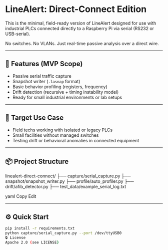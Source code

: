 # LineAlert: Direct-Connect Edition

This is the minimal, field-ready version of LineAlert designed for use with industrial PLCs connected directly to a Raspberry Pi via serial (RS232 or USB-serial).

No switches. No VLANs. Just real-time passive analysis over a direct wire.

---

## 🔧 Features (MVP Scope)

- Passive serial traffic capture
- Snapshot writer (`.lasnap` format)
- Basic behavior profiling (registers, frequency)
- Drift detection (recursive + timing instability model)
- Ready for small industrial environments or lab setups

---

## 🧪 Target Use Case

- Field techs working with isolated or legacy PLCs
- Small facilities without managed switches
- Testing drift or behavioral anomalies in connected equipment

---

## 📦 Project Structure

linealert-direct-connect/ ├── capture/serial_capture.py ├── snapshot/snapshot_writer.py ├── profile/auto_profiler.py ├── drift/afib_detector.py ├── test_data/example_serial_log.txt

yaml
Copy
Edit

---

## ⚙️ Quick Start

```bash
pip install -r requirements.txt
python capture/serial_capture.py --port /dev/ttyUSB0
🔒 License
Apache 2.0 (see LICENSE)
